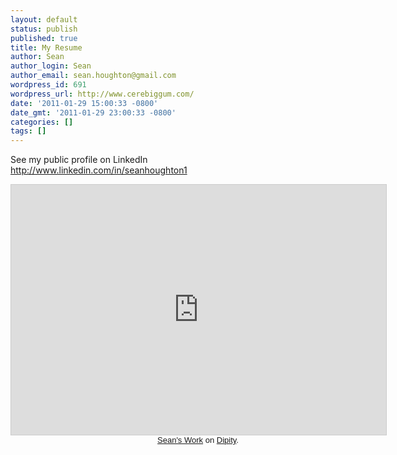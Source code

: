 ```yaml
---
layout: default
status: publish
published: true
title: My Resume
author: Sean
author_login: Sean
author_email: sean.houghton@gmail.com
wordpress_id: 691
wordpress_url: http://www.cerebiggum.com/
date: '2011-01-29 15:00:33 -0800'
date_gmt: '2011-01-29 23:00:33 -0800'
categories: []
tags: []
---
```

<p>See my public profile on LinkedIn <a href="http://www.linkedin.com/in/seanhoughton1">http://www.linkedin.com/in/seanhoughton1</a></p>
<div class="dipity_embed" style="width:600px"><iframe width="600" height="400" src="http://www.dipity.com/seanhoughton/Seans-Work/?mode=embed&#tl" style="border:1px solid #CCC;"></iframe>
<p style="margin:0;font-family:Arial,sans;font-size:13px;text-align:center"><a href="http://www.dipity.com/seanhoughton/Seans-Work/">Sean's Work</a> on <a href="http://www.dipity.com/" />Dipity</a>.</p></div></p>
